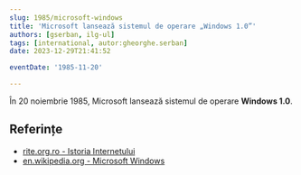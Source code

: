 ```yaml
---
slug: 1985/microsoft-windows
title: 'Microsoft lansează sistemul de operare „Windows 1.0”'
authors: [gserban, ilg-ul]
tags: [international, autor:gheorghe.serban]
date: 2023-12-29T21:41:52

eventDate: '1985-11-20'

---
```


În 20 noiembrie 1985, Microsoft lansează sistemul de operare **Windows 1.0**.

<!-- truncate -->

## Referințe

- [rite.org.ro - Istoria Internetului](https://rite.org.ro/istoria-internetului/)
- [en.wikipedia.org - Microsoft Windows](https://en.wikipedia.org/wiki/Microsoft_Windows)

